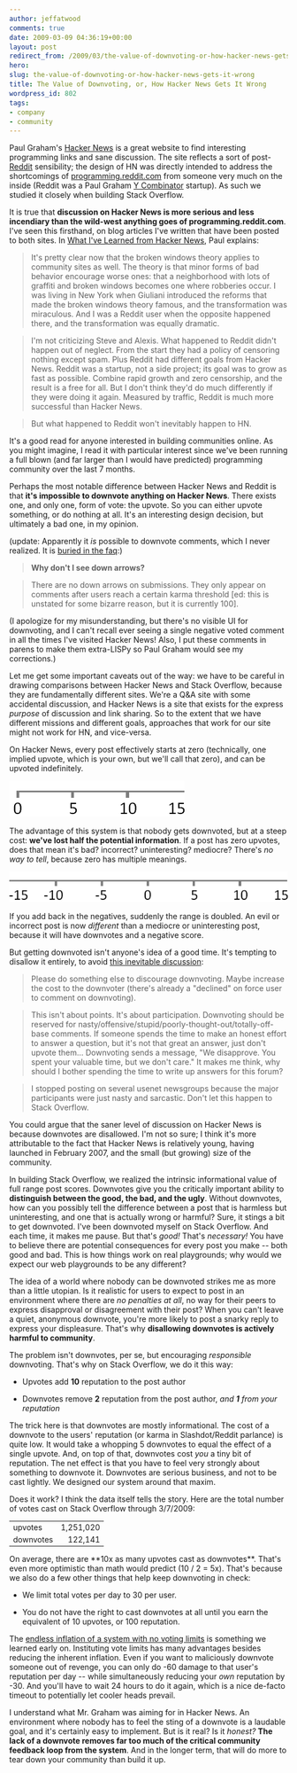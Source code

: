 ```yaml
---
author: jeffatwood
comments: true
date: 2009-03-09 04:36:19+00:00
layout: post
redirect_from: /2009/03/the-value-of-downvoting-or-how-hacker-news-gets-it-wrong
hero: 
slug: the-value-of-downvoting-or-how-hacker-news-gets-it-wrong
title: The Value of Downvoting, or, How Hacker News Gets It Wrong
wordpress_id: 802
tags:
- company
- community
---
```


Paul Graham's [Hacker News](http://news.ycombinator.com/) is a great website to find interesting programming links and sane discussion. The site reflects a sort of post-[Reddit](http://reddit.com/) sensibility; the design of HN was directly intended to address the shortcomings of [programming.reddit.com](http://www.reddit.com/r/programming/) from someone very much on the inside (Reddit was a Paul Graham [Y Combinator](http://ycombinator.com/) startup). As such we studied it closely when building Stack Overflow.

It is true that **discussion on Hacker News is more serious and less incendiary than the wild-west anything goes of programming.reddit.com**. I've seen this firsthand, on blog articles I've written that have been posted to both sites. In [What I've Learned from Hacker News](http://www.paulgraham.com/hackernews.html), Paul explains:


> It's pretty clear now that the broken windows theory applies to community sites as well. The theory is that minor forms of bad behavior encourage worse ones: that a neighborhood with lots of graffiti and broken windows becomes one where robberies occur. I was living in New York when Giuliani introduced the reforms that made the broken windows theory famous, and the transformation was miraculous. And I was a Reddit user when the opposite happened there, and the transformation was equally dramatic.

> I'm not criticizing Steve and Alexis. What happened to Reddit didn't happen out of neglect. From the start they had a policy of censoring nothing except spam. Plus Reddit had different goals from Hacker News. Reddit was a startup, not a side project; its goal was to grow as fast as possible. Combine rapid growth and zero censorship, and the result is a free for all. But I don't think they'd do much differently if they were doing it again. Measured by traffic, Reddit is much more successful than Hacker News.

> But what happened to Reddit won't inevitably happen to HN.


It's a good read for anyone interested in building communities online. As you might imagine, I read it with particular interest since we've been running a full blown (and far larger than I would have predicted) programming community over the last 7 months.

Perhaps the most notable difference between Hacker News and Reddit is that **it's impossible to downvote anything on Hacker News**. There exists one, and only one, form of vote: the upvote. So you can either upvote something, or do nothing at all. It's an interesting design decision, but ultimately a bad one, in my opinion.

(update: Apparently it _is_ possible to downvote comments, which I never realized. It is [buried in the faq](http://ycombinator.com/newsfaq.html):)


> **Why don't I see down arrows?**

> There are no down arrows on submissions. They only appear on comments after users reach a certain karma threshold [ed: this is unstated for some bizarre reason, but it is currently 100].


(I apologize for my misunderstanding, but there's no visible UI for downvoting, and I can't recall ever seeing a single negative voted comment in all the times I've visited Hacker News! Also, I put these comments in parens to make them extra-LISPy so Paul Graham would see my corrections.)

Let me get some important caveats out of the way: we have to be careful in drawing comparisons between Hacker News and Stack Overflow, because they are fundamentally different sites. We're a Q&A site with some accidental discussion, and Hacker News is a site that exists for the express _purpose_ of discussion and link sharing. So to the extent that we have different missions and different goals, approaches that work for our site might not work for HN, and vice-versa.

On Hacker News, every post effectively starts at zero (technically, one implied upvote, which is your own, but we'll call that zero), and can be upvoted indefinitely.

![graph-axis-0-to-15](/images/wordpress/graph-axis-0-to-15.png)

The advantage of this system is that nobody gets downvoted, but at a steep cost: **we've lost half the potential information**. If a post has zero upvotes, does that mean it's bad? incorrect? uninteresting? mediocre? There's _no way to tell_, because zero has multiple meanings.

![graph-axis-negative15-to-15](/images/wordpress/graph-axis-negative15-to-15.png)

If you add back in the negatives, suddenly the range is doubled. An evil or incorrect post is now _different_ than a mediocre or uninteresting post, because it will have downvotes and a negative score.

But getting downvoted isn't anyone's idea of a good time. It's tempting to disallow it entirely, to avoid [this inevitable discussion](http://stackoverflow.uservoice.com/pages/general/suggestions/133310-discourage-downvoting):


> Please do something else to discourage downvoting. Maybe increase the cost to the downvoter (there's already a "declined" on force user to comment on downvoting).

> This isn't about points. It's about participation. Downvoting should be reserved for nasty/offensive/stupid/poorly-thought-out/totally-off-base comments. If someone spends the time to make an honest effort to answer a question, but it's not that great an answer, just don't upvote them... Downvoting sends a message, "We disapprove. You spent your valuable time, but we don't care." It makes me think, why should I bother spending the time to write up answers for this forum?

> I stopped posting on several usenet newsgroups because the major participants were just nasty and sarcastic. Don't let this happen to Stack Overflow.


You could argue that the saner level of discussion on Hacker News is because downvotes are disallowed. I'm not so sure; I think it's more attributable to the fact that Hacker News is relatively young, having launched in February 2007, and the small (but growing) size of the community.

In building Stack Overflow, we realized the intrinsic informational value of full range post scores. Downvotes give you the critically important ability to **distinguish between the good, the bad, and the ugly**. Without downvotes, how can you possibly tell the difference between a post that is harmless but uninteresting, and one that is actually wrong or harmful? Sure, it stings a bit to get downvoted. I've been downvoted myself on Stack Overflow. And each time, it makes me pause. But that's _good!_ That's _necessary!_ You have to believe there are potential consequences for every post you make -- both good and bad. This is how things work on real playgrounds; why would we expect our web playgrounds to be any different?

The idea of a world where nobody can be downvoted strikes me as more than a little utopian. Is it realistic for users to expect to post in an environment where there are _no penalties at all_, no way for their peers to express disapproval or disagreement with their post? When you can't leave a quiet, anonymous downvote, you're more likely to post a snarky reply to express your displeasure. That's why **disallowing downvotes is actively harmful to community**.

The problem isn't downvotes, per se, but encouraging _responsible_ downvoting. That's why on Stack Overflow, we do it this way:



	
  * Upvotes add **10** reputation to the post author

	
  * Downvotes remove **2** reputation from the post author, _and **1** from your reputation_


The trick here is that downvotes are mostly informational. The cost of a downvote to the users' reputation (or karma in Slashdot/Reddit parlance) is quite low. It would take a whopping 5 downvotes to equal the effect of a single upvote. And, on top of that, downvotes cost _you_ a tiny bit of reputation. The net effect is that you have to feel very strongly about something to downvote it. Downvotes are serious business, and not to be cast lightly. We designed our system around that maxim.

Does it work? I think the data itself tells the story. Here are the total number of votes cast on Stack Overflow through 3/7/2009:
<table cellpadding="4" cellspacing="4" >
<tbody >
<tr >

<td >upvotes
</td>

<td align="right" >1,251,020
</td>
</tr>
<tr >

<td >downvotes
</td>

<td align="right" >122,141
</td>
</tr>
</tbody>
</table>
On average, there are **10x as many upvotes cast as downvotes**. That's even more optimistic than math would predict (10 / 2 = 5x). That's because we also do a few other things that help keep downvoting in check:



	
  * We limit total votes per day to 30 per user.

	
  * You do not have the right to cast downvotes at all until you earn the equivalent of 10 upvotes, or 100 reputation.


The [endless inflation of a system with no voting limits](http://news.ycombinator.com/item?id=495216) is something we learned early on. Instituting vote limits has many advantages besides reducing the inherent inflation. Even if you want to maliciously downvote someone out of revenge, you can only do -60 damage to that user's reputation per day -- while simultaneously reducing your _own_ reputation by -30. And you'll have to wait 24 hours to do it again, which is a nice de-facto timeout to potentially let cooler heads prevail.

I understand what Mr. Graham was aiming for in Hacker News. An environment where nobody has to feel the sting of a downvote is a laudable goal, and it's certainly easy to implement. But is it real? Is it _honest?_ **The lack of a downvote removes far too much of the critical community feedback loop from the system**. And in the longer term, that will do more to tear down your community than build it up.



